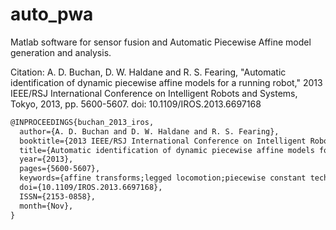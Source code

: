 # auto_pwa
Matlab software for sensor fusion and Automatic Piecewise Affine model generation and analysis.

Citation:
A. D. Buchan, D. W. Haldane and R. S. Fearing, "Automatic identification of dynamic piecewise affine models for a running robot," 2013 IEEE/RSJ International Conference on Intelligent Robots and Systems, Tokyo, 2013, pp. 5600-5607. doi: 10.1109/IROS.2013.6697168

```latex
@INPROCEEDINGS{buchan_2013_iros,
  author={A. D. Buchan and D. W. Haldane and R. S. Fearing},
  booktitle={2013 IEEE/RSJ International Conference on Intelligent Robots and Systems},
  title={Automatic identification of dynamic piecewise affine models for a running robot},
  year={2013},
  pages={5600-5607},
  keywords={affine transforms;legged locomotion;piecewise constant techniques;state-space methods;trajectory control;PWA models;PWA regions;automatic identification;data-driven technique;derivative prediction accuracy;dynamic piecewise affine models;forward simulation accuracy;hexapedal millirobot;legged robot dynamics;model complexity;nonlinear system dynamics;null estimator;running robot;simulation prediction;state derivative prediction;state observations;state space;state trajectory;statistical clustering methods;time horizon;Analytical models;Computational modeling;Legged locomotion;Predictive models;Robot sensing systems;Trajectory},
  doi={10.1109/IROS.2013.6697168},
  ISSN={2153-0858},
  month={Nov},
}
```
